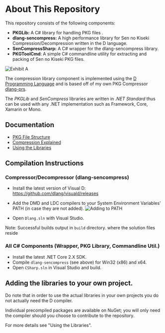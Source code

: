 # About This Repository
This repository consists of the following components: 

- **PKGLib:** A C# library for handling PKG files .
- **dlang-sencompress:** A high performance library for Sen no Kiseki Compression/Decompression written in the D language.
- **SenCompressSharp:** A C# wrapper for the dlang-sencompress library.
- **PKGToolCmd**: A simple C# commandline utility for extracting and packing of Sen no Kiseki PKG files.

![Exhibit A](https://i.imgur.com/2xd34rH.png)

The compression library component is implemented using the [D Programming Language](https://dlang.org/) and is based off of my own PKG Compressor [dlang-prs](https://github.com/sewer56lol/dlang-prs).

The _PKGLib_ and _SenCompress_ libraries are written in _.NET Standard_ thus can be used with any .NET implementation such as Framework, Core, Xamarin or Mono.

## Documentation

- [PKG File Structure](https://github.com/sewer56lol/Sen-no-Kiseki-PKG-Sharp/blob/master/docs/PKG-File-Structure.md)
- [Compression Explained](https://github.com/sewer56lol/Sen-no-Kiseki-PKG-Sharp/blob/master/docs/Compression-Explained.md)
- [Using the Libraries](https://github.com/sewer56lol/Sen-no-Kiseki-PKG-Sharp/blob/master/docs/Using-The-Libraries.md)

## Compilation Instructions

### Compressor/Decompressor (dlang-sencompress)
- Install the latest version of Visual D: https://github.com/dlang/visuald/releases
- Add the DMD and LDC compilers to your System Environment Variables' PATH (in case they are not added).
![Adding to PATH](https://i.imgur.com/lrMoasL.png)

- Open `Dlang.sln` with Visual Studio.

Note: Successful builds output in `build` directory. where the solution files reside 

### All C# Components (Wrapper, PKG Library, Commandline Util.)
- Install the latest .NET Core 2.X SDK.
- Compile `dlang-sencompress` (see above) for Win32 (x86) and x64.
- Open `CSharp.sln` in Visual Studio and build.

## Adding the libraries to your own project.

Do note that in order to use the actual libraries in your own projects you do not actually need the D compiler. 

Individual precompiled packages are available on NuGet; you will only need the compiler should you choose to contribute to the repository.

For more details see "Using the Libraries".

